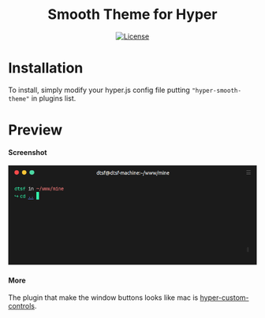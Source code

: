 <h1 align="center">
Smooth Theme for Hyper
</h1>

<p align="center">
  <a href="https://github.com/datsfilipe/hyper-smooth-theme/blob/main/LICENSE">
    <img src="https://img.shields.io/github/license/datsfilipe/hyper-smooth-theme?color=%237159c1&logo=mit" alt="License">
  </a>
</p>

# Installation

To install, simply modify your hyper.js config file putting `"hyper-smooth-theme"` in plugins list.

# Preview

#### **Screenshot**

<p>
  <img src="./assets/hyper-smooth-theme.png" alt="Home" width="800" />
</p>

#### **More**

The plugin that make the window buttons looks like mac is [hyper-custom-controls](https://www.npmjs.com/package/hyper-custom-controls).
